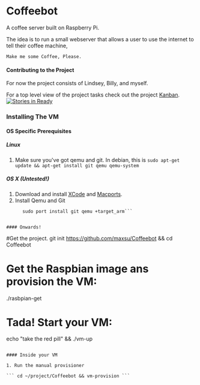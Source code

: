Coffeebot
=========

A coffee server built on Raspberry Pi. 

The idea is to run a small webserver that allows a user to use the internet to tell their coffee machine,

```Make me some Coffee, Please.```

#### Contributing to the Project
For now the project consists of Lindsey, Billy, and myself.

For a top level view of the project tasks check out the project [Kanban](https://waffle.io/maxsu/coffeebot). [![Stories in Ready](https://badge.waffle.io/maxsu/coffeebot.png)](http://waffle.io/maxsu/coffeebot) 


### Installing The VM

#### OS Specific Prerequisites

##### Linux

1. Make sure you've got qemu and git. In debian, this is
   ``` sudo apt-get update && apt-get install git qemu qemu-system ```

##### OS X (Untested!)

1. Download and install [XCode](https://itunes.apple.com/us/app/xcode/id497799835?ls=1&mt=12) and [Macports](http://www.macports.org/install.php).
2. Install Qemu and Git

```sudo port -v selfupdate
      sudo port install git qemu +target_arm```


#### Onwards!

```
#Get the project.
git init https://github.com/maxsu/Coffeebot && cd Coffeebot

# Get the Raspbian image ans provision the VM:
./rasbpian-get

# Tada! Start your VM:
echo "take the red pill" && ./vm-up
```

#### Inside your VM

1. Run the manual provisioner

``` cd ~/project/Coffeebot && vm-provision ```




